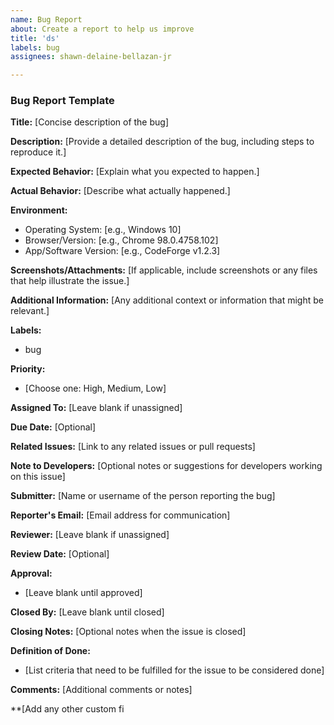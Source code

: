 ```yaml
---
name: Bug Report
about: Create a report to help us improve
title: 'ds'
labels: bug
assignees: shawn-delaine-bellazan-jr

---
```


### Bug Report Template

**Title:**
[Concise description of the bug]

**Description:**
[Provide a detailed description of the bug, including steps to reproduce it.]

**Expected Behavior:**
[Explain what you expected to happen.]

**Actual Behavior:**
[Describe what actually happened.]

**Environment:**
- Operating System: [e.g., Windows 10]
- Browser/Version: [e.g., Chrome 98.0.4758.102]
- App/Software Version: [e.g., CodeForge v1.2.3]

**Screenshots/Attachments:**
[If applicable, include screenshots or any files that help illustrate the issue.]

**Additional Information:**
[Any additional context or information that might be relevant.]

**Labels:**
- bug

**Priority:**
- [Choose one: High, Medium, Low]

**Assigned To:**
[Leave blank if unassigned]

**Due Date:**
[Optional]

**Related Issues:**
[Link to any related issues or pull requests]

**Note to Developers:**
[Optional notes or suggestions for developers working on this issue]

**Submitter:**
[Name or username of the person reporting the bug]

**Reporter's Email:**
[Email address for communication]

**Reviewer:**
[Leave blank if unassigned]

**Review Date:**
[Optional]

**Approval:**
- [Leave blank until approved]

**Closed By:**
[Leave blank until closed]

**Closing Notes:**
[Optional notes when the issue is closed]

**Definition of Done:**
- [List criteria that need to be fulfilled for the issue to be considered done]

**Comments:**
[Additional comments or notes]

**[Add any other custom fi
